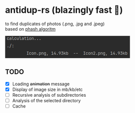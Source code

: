 # antidup-rs (blazingly fast 🚀)
to find duplicates of photos (.png, .jpg and .jpeg)                                
based on [phash algoritm](https://www.phash.org/docs/pubs/thesis_zauner.pdf)

![](example.png)

## TODO
- [x] Loading ~~animation~~ message
- [x] Display of image size in mb/kb/etc
- [ ] Recursive analysis of subdirectories
- [ ] Analysis of the selected directory
- [ ] Cache
